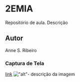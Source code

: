 # 2EMIA
Repositório de aula.
Descrição
## Autor
Anne S. Ribeiro
### Captura de Tela
[link](linkurl1)
!["alt"- descrição da imagem](https://user-images.githubusercontent.com/84384217/193803371-a60a63dd-b50b-4112-ac9f-2919274ee863.png)


